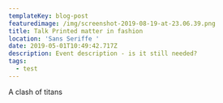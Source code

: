 ```yaml
---
templateKey: blog-post
featuredimage: /img/screenshot-2019-08-19-at-23.06.39.png
title: Talk Printed matter in fashion
location: 'Sans Seriffe '
date: 2019-05-01T10:49:42.717Z
description: Event description - is it still needed?
tags:
  - test
---
```

A clash of titans
